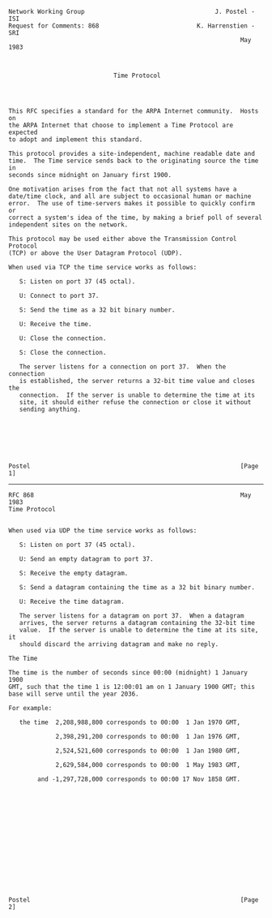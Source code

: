    Network Working Group                                    J. Postel - ISI
    Request for Comments: 868                           K. Harrenstien - SRI
                                                                    May 1983



                                 Time Protocol




    This RFC specifies a standard for the ARPA Internet community.  Hosts on
    the ARPA Internet that choose to implement a Time Protocol are expected
    to adopt and implement this standard.

    This protocol provides a site-independent, machine readable date and
    time.  The Time service sends back to the originating source the time in
    seconds since midnight on January first 1900.

    One motivation arises from the fact that not all systems have a
    date/time clock, and all are subject to occasional human or machine
    error.  The use of time-servers makes it possible to quickly confirm or
    correct a system's idea of the time, by making a brief poll of several
    independent sites on the network.

    This protocol may be used either above the Transmission Control Protocol
    (TCP) or above the User Datagram Protocol (UDP).

    When used via TCP the time service works as follows:

       S: Listen on port 37 (45 octal).

       U: Connect to port 37.

       S: Send the time as a 32 bit binary number.

       U: Receive the time.

       U: Close the connection.

       S: Close the connection.

       The server listens for a connection on port 37.  When the connection
       is established, the server returns a 32-bit time value and closes the
       connection.  If the server is unable to determine the time at its
       site, it should either refuse the connection or close it without
       sending anything.







    Postel                                                          [Page 1]

------------------------------------------------------------------------

``` newpage
RFC 868                                                         May 1983
Time Protocol


When used via UDP the time service works as follows:

   S: Listen on port 37 (45 octal).

   U: Send an empty datagram to port 37.

   S: Receive the empty datagram.

   S: Send a datagram containing the time as a 32 bit binary number.

   U: Receive the time datagram.

   The server listens for a datagram on port 37.  When a datagram
   arrives, the server returns a datagram containing the 32-bit time
   value.  If the server is unable to determine the time at its site, it
   should discard the arriving datagram and make no reply.

The Time

The time is the number of seconds since 00:00 (midnight) 1 January 1900
GMT, such that the time 1 is 12:00:01 am on 1 January 1900 GMT; this
base will serve until the year 2036.

For example:

   the time  2,208,988,800 corresponds to 00:00  1 Jan 1970 GMT,

             2,398,291,200 corresponds to 00:00  1 Jan 1976 GMT,

             2,524,521,600 corresponds to 00:00  1 Jan 1980 GMT,

             2,629,584,000 corresponds to 00:00  1 May 1983 GMT,

        and -1,297,728,000 corresponds to 00:00 17 Nov 1858 GMT.
















Postel                                                          [Page 2]
```
